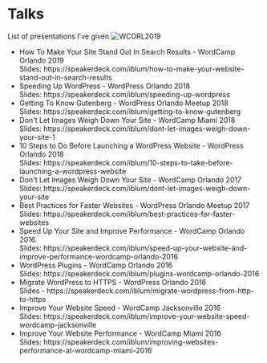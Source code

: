 # Talks
List of presentations I've given
![WCORL2019](https://user-images.githubusercontent.com/3833560/80551864-e9dc9780-8992-11ea-8196-482f484729df.jpg)

<ul>
	<li>How To Make Your Site Stand Out In Search Results - WordCamp Orlando 2019<br>
	Slides: https://speakerdeck.com/iblum/how-to-make-your-website-stand-out-in-search-results</li>
	<li>Speeding Up WordPress - WordPress Orlando 2018<br>
	Slides: https://speakerdeck.com/iblum/speeding-up-wordpress</li>
	<li>Getting To Know Gutenberg - WordPress Orlando Meetup 2018<br>
	Slides: https://speakerdeck.com/iblum/getting-to-know-gutenberg</li>
	<li>Don't Let Images Weigh Down Your Site - WordCamp Miami 2018<br>
	Slides: https://speakerdeck.com/iblum/dont-let-images-weigh-down-your-site-1</li>
	<li>10 Steps to Do Before Launching a WordPress Website - WordPress Orlando 2018<br>
	Slides: https://speakerdeck.com/iblum/10-steps-to-take-before-launching-a-wordpress-website</li>
	<li>Don't Let Images Weigh Down Your Site - WordCamp Orlando 2017<br>
	Slides: https://speakerdeck.com/iblum/dont-let-images-weigh-down-your-site</li>
	<li>Best Practices for Faster Websites - WordPress Orlando Meetup 2017<br>
	Slides: https://speakerdeck.com/iblum/best-practices-for-faster-websites</li>
	<li>Speed Up Your Site and Improve Performance - WordCamp Orlando 2016<br>
	Slides: https://speakerdeck.com/iblum/speed-up-your-website-and-improve-performance-wordcamp-orlando-2016</li>
	<li>WordPress Plugins - WordCamp Orlando 2016<br>
	Slides: https://speakerdeck.com/iblum/plugins-wordcamp-orlando-2016</li>
	<li>Migrate WordPress to HTTPS - WordPress Orlando 2016<br>
	Slides - https://speakerdeck.com/iblum/migrate-wordpress-from-http-to-https</li>
	<li>Improve Your Website Speed - WordCamp Jacksonville 2016<br>
	Slides: https://speakerdeck.com/iblum/improve-your-website-speed-wordcamp-jacksonville</li>
	<li>Improve Your Website Performance - WordCamp Miami 2016<br>
	Slides: https://speakerdeck.com/iblum/improving-websites-performance-at-wordcamp-miami-2016</li>
</ul>